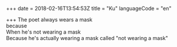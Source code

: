 +++
date = 2018-02-16T13:54:53Z
title = "Ku"
languageCode = "en"

+++ 
The poet always wears a mask   
because   
When he's not wearing a mask   
Because he's actually wearing a mask called "not wearing a mask"
